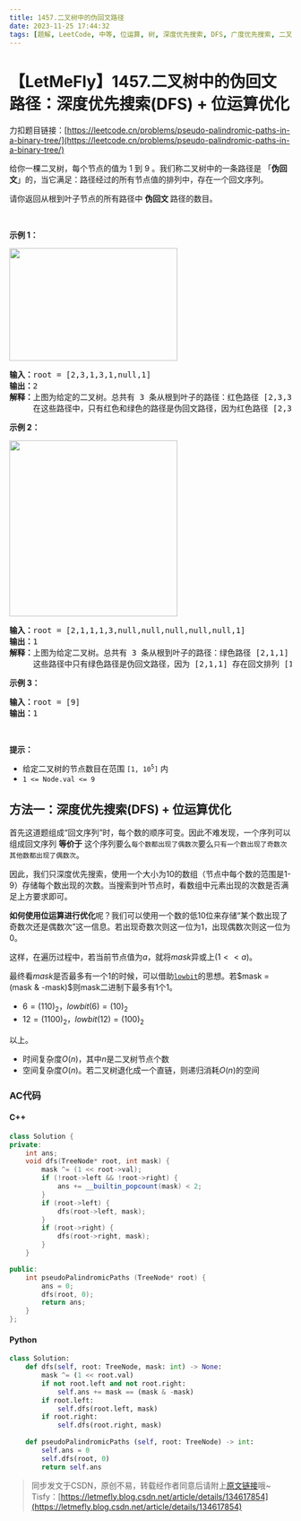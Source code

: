 ```yaml
---
title: 1457.二叉树中的伪回文路径
date: 2023-11-25 17:44:32
tags: [题解, LeetCode, 中等, 位运算, 树, 深度优先搜索, DFS, 广度优先搜索, 二叉树]
---
```


# 【LetMeFly】1457.二叉树中的伪回文路径：深度优先搜索(DFS) + 位运算优化

力扣题目链接：[https://leetcode.cn/problems/pseudo-palindromic-paths-in-a-binary-tree/](https://leetcode.cn/problems/pseudo-palindromic-paths-in-a-binary-tree/)

<p>给你一棵二叉树，每个节点的值为 1 到 9 。我们称二叉树中的一条路径是 「<strong>伪回文</strong>」的，当它满足：路径经过的所有节点值的排列中，存在一个回文序列。</p>

<p>请你返回从根到叶子节点的所有路径中&nbsp;<strong>伪回文&nbsp;</strong>路径的数目。</p>

<p>&nbsp;</p>

<p><strong>示例 1：</strong></p>

<p><img alt="" src="https://assets.leetcode-cn.com/aliyun-lc-upload/uploads/2020/05/23/palindromic_paths_1.png" style="height: 201px; width: 300px;" /></p>

<pre>
<strong>输入：</strong>root = [2,3,1,3,1,null,1]
<strong>输出：</strong>2 
<strong>解释：</strong>上图为给定的二叉树。总共有 3 条从根到叶子的路径：红色路径 [2,3,3] ，绿色路径 [2,1,1] 和路径 [2,3,1] 。
     在这些路径中，只有红色和绿色的路径是伪回文路径，因为红色路径 [2,3,3] 存在回文排列 [3,2,3] ，绿色路径 [2,1,1] 存在回文排列 [1,2,1] 。
</pre>

<p><strong>示例 2：</strong></p>

<p><strong><img alt="" src="https://assets.leetcode-cn.com/aliyun-lc-upload/uploads/2020/05/23/palindromic_paths_2.png" style="height: 314px; width: 300px;" /></strong></p>

<pre>
<strong>输入：</strong>root = [2,1,1,1,3,null,null,null,null,null,1]
<strong>输出：</strong>1 
<strong>解释：</strong>上图为给定二叉树。总共有 3 条从根到叶子的路径：绿色路径 [2,1,1] ，路径 [2,1,3,1] 和路径 [2,1] 。
     这些路径中只有绿色路径是伪回文路径，因为 [2,1,1] 存在回文排列 [1,2,1] 。
</pre>

<p><strong>示例 3：</strong></p>

<pre>
<strong>输入：</strong>root = [9]
<strong>输出：</strong>1
</pre>

<p>&nbsp;</p>

<p><strong>提示：</strong></p>

<ul>
	<li>给定二叉树的节点数目在范围&nbsp;<code>[1, 10<sup>5</sup>]</code> 内</li>
	<li><code>1 &lt;= Node.val &lt;= 9</code></li>
</ul>


    
## 方法一：深度优先搜索(DFS) + 位运算优化

首先这道题组成“回文序列”时，每个数的顺序可变。因此不难发现，一个序列可以组成回文序列 **等价于** 这个序列要么```每个数都出现了偶数次```要么```只有一个数出现了奇数次其他数都出现了偶数次```。

因此，我们只深度优先搜索，使用一个大小为$10$的数组（节点中每个数的范围是1-9）存储每个数出现的次数。当搜索到叶节点时，看数组中元素出现的次数是否满足上方要求即可。

**如何使用位运算进行优化**呢？我们可以使用一个数的低$10$位来存储“某个数出现了奇数次还是偶数次”这一信息。若出现奇数次则这一位为1，出现偶数次则这一位为0。

这样，在遍历过程中，若当前节点值为$a$，就将$mask$异或上$(1<<a)$。

最终看$mask$是否最多有一个$1$的时候，可以借助[```lowbit```](https://web.letmefly.eu.org/Notes/ACM/Template/lowbit.html)的思想。若$mask = (mask & -mask)$则mask二进制下最多有1个1。

+ $6=(110)_2$，$lowbit(6)=(10)_2$
+ $12=(1100)_2$，$lowbit(12)=(100)_2$

以上。

+ 时间复杂度$O(n)$，其中$n$是二叉树节点个数
+ 空间复杂度$O(n)$。若二叉树退化成一个直链，则递归消耗$O(n)$的空间

### AC代码

#### C++

```cpp
class Solution {
private:
    int ans;
    void dfs(TreeNode* root, int mask) {
        mask ^= (1 << root->val);
        if (!root->left && !root->right) {
            ans += __builtin_popcount(mask) < 2;
        }
        if (root->left) {
            dfs(root->left, mask);
        }
        if (root->right) {
            dfs(root->right, mask);
        }
    }

public:
    int pseudoPalindromicPaths (TreeNode* root) {
        ans = 0;
        dfs(root, 0);
        return ans;
    }
};
```

#### Python

```python
class Solution:
    def dfs(self, root: TreeNode, mask: int) -> None:
        mask ^= (1 << root.val)
        if not root.left and not root.right:
            self.ans += mask == (mask & -mask)
        if root.left:
            self.dfs(root.left, mask)
        if root.right:
            self.dfs(root.right, mask)
    
    def pseudoPalindromicPaths (self, root: TreeNode) -> int:
        self.ans = 0
        self.dfs(root, 0)
        return self.ans
```

> 同步发文于CSDN，原创不易，转载经作者同意后请附上[原文链接](https://blog.letmefly.xyz/2023/11/25/LeetCode%201457.%E4%BA%8C%E5%8F%89%E6%A0%91%E4%B8%AD%E7%9A%84%E4%BC%AA%E5%9B%9E%E6%96%87%E8%B7%AF%E5%BE%84/)哦~
> Tisfy：[https://letmefly.blog.csdn.net/article/details/134617854](https://letmefly.blog.csdn.net/article/details/134617854)
